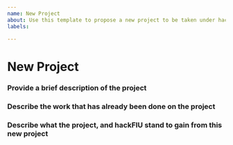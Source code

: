 ```yaml
---
name: New Project
about: Use this template to propose a new project to be taken under hackFIU's name.
labels: 

---
```


<!-- Please fill out all these fields when proposing a new project -->
# New Project

### Provide a brief description of the project
<!-- The purpose of the project, motivations, etc. -->

### Describe the work that has already been done on the project
<!-- Please provide a repository as well -->

### Describe what the project, and hackFIU stand to gain from this new project
<!-- 
Answer questions like "how does this help FIU?", "how does it help students?", "what do people stand to learn?", etc.
-->
